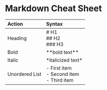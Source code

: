 # Markdown Cheat Sheet
|**Action**|**Syntax**|
|:----------|:----------|
|Heading   |# H1 <br>## H2 <br>### H3 <br>
|Bold      |\*\*bold text**|
|Italic    |\*italicized text*|
|Unordered List|\- First item<br>\- Second item<br>\- Third item<br>
